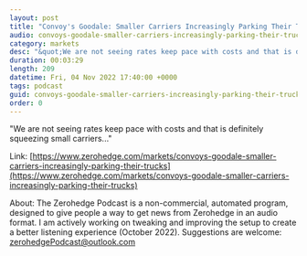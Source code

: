 ```yaml
---
layout: post
title: "Convoy's Goodale: Smaller Carriers Increasingly Parking Their Trucks"
audio: convoys-goodale-smaller-carriers-increasingly-parking-their-trucks-0
category: markets
desc: "&quot;We are not seeing rates keep pace with costs and that is definitely squeezing small carriers...&quot;"
duration: 00:03:29
length: 209
datetime: Fri, 04 Nov 2022 17:40:00 +0000
tags: podcast
guid: convoys-goodale-smaller-carriers-increasingly-parking-their-trucks-0
order: 0
---
```

&quot;We are not seeing rates keep pace with costs and that is definitely squeezing small carriers...&quot;

Link: [https://www.zerohedge.com/markets/convoys-goodale-smaller-carriers-increasingly-parking-their-trucks](https://www.zerohedge.com/markets/convoys-goodale-smaller-carriers-increasingly-parking-their-trucks)

About: The Zerohedge Podcast is a non-commercial, automated program, designed to give people a way to get news from Zerohedge in an audio format.  I am actively working on tweaking and improving the setup to create a better listening experience (October 2022).  Suggestions are welcome: [zerohedgePodcast@outlook.com](mailto:zerohedgePodcast@outlook.com)